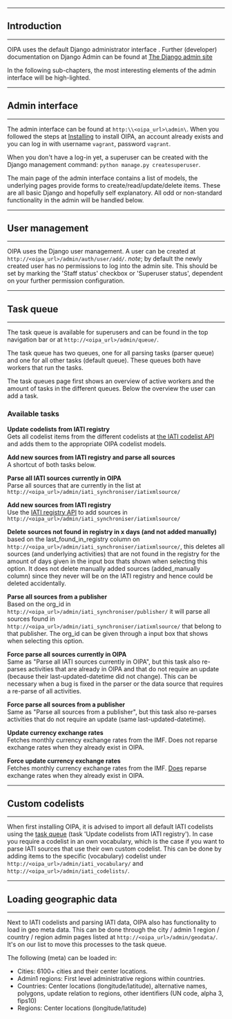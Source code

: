--------
## Introduction
--------

OIPA uses the default Django administrator interface . Further (developer) documentation on Django Admin can be found at <a href="https://docs.djangoproject.com/en/1.9/ref/contrib/admin/" target="_blank">The Django admin site</a>

In the following sub-chapters, the most interesting elements of the admin interface will be high-lighted.

--------
## Admin interface
--------

The admin interface can be found at `http:\\<oipa_url>\admin\`. When you followed the steps at <a href="/installing/">Installing</a> to install OIPA, an account already exists and you can log in with username `vagrant`, password `vagrant`.

When you don't have a log-in yet, a superuser can be created with the Django management command: `python manage.py createsuperuser`. 

The main page of the admin interface contains a list of models, the underlying pages provide forms to create/read/update/delete items. These are all basic Django and hopefully self explanatory. All odd or non-standard functionality in the admin will be handled below.  

--------
## User management
--------

OIPA uses the Django user management. A user can be created at `http://<oipa_url>/admin/auth/user/add/`. *note*; by default the newly created user has no permissions to log into the admin site. This should be set by marking the 'Staff status' checkbox or 'Superuser status', dependent on your further permission configuration. 

--------
## Task queue
--------

The task queue is available for superusers and can be found in the top navigation bar or at `http://<oipa_url>/admin/queue/`. 

The task queue has two queues, one for all parsing tasks (parser queue) and one for all other tasks (default queue). These queues both have workers that run the tasks. 

The task queues page first shows an overview of active workers and the amount of tasks in the different queues. Below the overview the user can add a task. 


### Available tasks


**Update codelists from IATI registry** <br>Gets all codelist items from the different codelists at  <a href="http://iatistandard.org/201/codelists/downloads/clv1/codelist/" target="_blank">the IATI codelist API</a> and adds them to the appropriate OIPA codelist models.

**Add new sources from IATI registry and parse all sources** <br>A shortcut of both tasks below.

**Parse all IATI sources currently in OIPA** <br>Parse all sources that are currently in the list at `http://<oipa_url>/admin/iati_synchroniser/iatixmlsource/`

**Add new sources from IATI registry** <br>Use the <a href="http://www.iatiregistry.org/api/search/dataset?all_fields=1&offset=0&limit=200" target="_blank">IATI registry API</a> to add sources in `http://<oipa_url>/admin/iati_synchroniser/iatixmlsource/`

**Delete sources not found in registry in x days (and not added manually)** <br>based on the last_found_in_registry column on `http://<oipa_url>/admin/iati_synchroniser/iatixmlsource/`, this deletes all sources (and underlying activities) that are not found in the registry for the amount of days given in the input box thats shown when selecting this option. It does not delete manually added sources (added_manually column) since they never will be on the IATI registry and hence could be deleted accidentally.

**Parse all sources from a publisher** <br>Based on the org_id in `http://<oipa_url>/admin/iati_synchroniser/publisher/` it will parse all sources found in `http://<oipa_url>/admin/iati_synchroniser/iatixmlsource/` that belong to that publisher. The org_id can be given through a input box that shows when selecting this option.

**Force parse all sources currently in OIPA** <br>Same as "Parse all IATI sources currently in OIPA", but this task also re-parses activities that are already in OIPA and that do not require an update (because their last-updated-datetime did not change). This can be necessary when a bug is fixed in the parser or the data source that requires a re-parse of all activities.

**Force parse all sources from a publisher** <br>Same as "Parse all sources from a publisher", but this task also re-parses activities that do not require an update (same last-updated-datetime).

**Update currency exchange rates** <br>Fetches monthly currency exchange rates from the IMF. Does not reparse exchange rates when they already exist in OIPA.

**Force update currency exchange rates** <br> Fetches monthly currency exchange rates from the IMF. <u>Does</u> reparse exchange rates when they already exist in OIPA.


--------
## Custom codelists
--------

When first installing OIPA, it is advised to import all default IATI codelists using the <a href="#task-queue">task queue</a> (task 'Update codelists from IATI registry'). In case you require a codelist in an own vocabulary, which is the case if you want to parse IATI sources that use their own custom codelist. This can be done by adding items to the specific (vocabulary) codelist under `http://<oipa_url>/admin/iati_vocabulary/` and `http://<oipa_url>/admin/iati_codelists/`.

--------
## Loading geographic data
--------

Next to IATI codelists and parsing IATI data, OIPA also has functionality to load in geo meta data. This can be done through the city / admin 1 region / country / region admin pages listed at `http://<oipa_url>/admin/geodata/`. It's on our list to move this processes to the task queue. 

The following (meta) can be loaded in:

- Cities: 6100+ cities and their center locations. 
- Admin1 regions: First level administrative regions within countries.
- Countries: Center locations (longitude/latitude), alternative names, polygons, update relation to regions, other identifiers (UN code, alpha 3, fips10)
- Regions: Center locations (longitude/latitude)


 